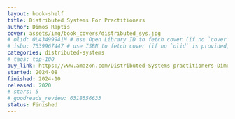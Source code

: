 ```yaml
---
layout: book-shelf
title: Distributed Systems For Practitioners
author: Dimos Raptis
cover: assets/img/book_covers/distributed_sys.jpg
# olid: OL43499941M # use Open Library ID to fetch cover (if no `cover` is provided)
# isbn: 7539967447 # use ISBN to fetch cover (if no `olid` is provided, dashes are optional)
categories: distributed-systems
# tags: top-100
buy_link: https://www.amazon.com/Distributed-Systems-practitioners-Dimos-Raptis-ebook/dp/B086551JHY
started: 2024-08
finished: 2024-10
released: 2020
# stars: 5
# goodreads_review: 6318556633
status: Finished
---
```




